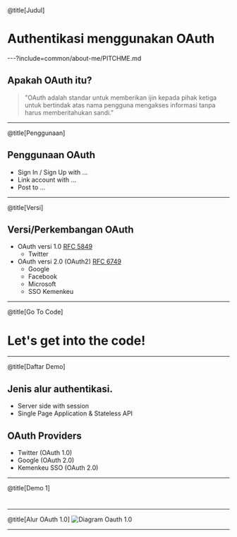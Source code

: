 @title[Judul]

# Authentikasi menggunakan OAuth

---?include=common/about-me/PITCHME.md

## Apakah OAuth itu?

> "OAuth adalah standar untuk memberikan ijin kepada pihak ketiga
> untuk bertindak atas nama pengguna mengakses informasi
> tanpa harus memberitahukan sandi."

---

@title[Penggunaan]

## Penggunaan OAuth

- Sign In / Sign Up with ...
- Link account with ...
- Post to ...

---

@title[Versi]

## Versi/Perkembangan OAuth

- OAuth versi 1.0 [RFC 5849](https://tools.ietf.org/html/rfc5849)
  - Twitter
- OAuth versi 2.0 (OAuth2) [RFC 6749](https://tools.ietf.org/html/rfc6749)
  - Google
  - Facebook
  - Microsoft
  - SSO Kemenkeu

---

@title[Go To Code]

# Let's get into the code!

---

@title[Daftar Demo]

## Jenis alur authentikasi.

- Server side with session
- Single Page Application & Stateless API

## OAuth Providers

- Twitter (OAuth 1.0)
- Google (OAuth 2.0)
- Kemenkeu SSO (OAuth 2.0)

---

@title[Demo 1]

#

---

@title[Alur OAuth 1.0]
![Diagram Oauth 1.0](https://oauth.net/core/diagram.png)

---
